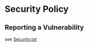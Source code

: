# Security Policy

## Reporting a Vulnerability

see [Security.txt](https://thechels.uk/.well-known/security.txt)
